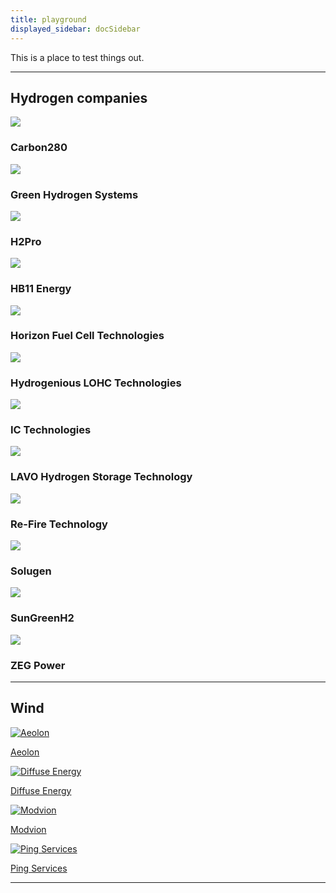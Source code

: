 ```yaml
---
title: playground
displayed_sidebar: docSidebar
---
```


This is a place to test things out.



---

## Hydrogen companies

[](https://www.globalclimatelandscape.org/#page-top)

[![](https://www.globalclimatelandscape.org/icons/Hydrogen-ANZ-.carbon280.com.jpeg)](https://carbon280.com/)

### Carbon280

[![](https://www.globalclimatelandscape.org/icons/Hydrogen-NB-.greenhydrogen.dk.jpeg)](https://greenhydrogen.dk/)

### Green Hydrogen Systems

[![](https://www.globalclimatelandscape.org/icons/Hydrogen-MENA-.h2pro.co.jpeg)](https://www.h2pro.co)

### H2Pro

[![](https://www.globalclimatelandscape.org/icons/Hydrogen-ANZ-.hb11.energy.jpeg)](http://www.hb11.energy)

### HB11 Energy

[![](https://www.globalclimatelandscape.org/icons/Hydrogen-SEA-.horizonfuelcell.com.jpeg)](http://www.horizonfuelcell.com/)

### Horizon Fuel Cell Technologies

[![](https://www.globalclimatelandscape.org/icons/Hydrogen-EU-.hydrogenious.net.jpeg)](http://www.hydrogenious.net)

### Hydrogenious LOHC Technologies

[![](https://www.globalclimatelandscape.org/icons/Hydrogen-NB-.ic-tech.no.jpeg)](https://ic-tech.no/)

### IC Technologies

[![](https://www.globalclimatelandscape.org/icons/Hydrogen-ANZ-.lavo.com.au.jpeg)](https://www.lavo.com.au)

### LAVO Hydrogen Storage Technology

[![](https://www.globalclimatelandscape.org/icons/Hydrogen-EA-.refire.com.jpeg)](https://www.refire.com)

### Re-Fire Technology

[![](https://www.globalclimatelandscape.org/icons/Hydrogen-NA230-.solugen.bio.jpeg)](https://solugen.bio)

### Solugen

[![](https://www.globalclimatelandscape.org/icons/Hydrogen-SEA-.sungreenh2.com.jpeg)](https://www.sungreenh2.com)

### SunGreenH2

[![](https://www.globalclimatelandscape.org/icons/Hydrogen-NB-.zegpower.com.jpeg)](http://zegpower.com)

### ZEG Power

---

## Wind

<div style={{ display: 'flex', flexWrap: 'wrap', justifyContent: 'center' }}>
  <a href="https://www.aeolon.com.cn" style={{ margin: '10px', textAlign: 'center' }}>
    <img src="https://www.globalclimatelandscape.org/icons/Wind-EA-.aeolon.com.cn.jpeg" alt="Aeolon" style={{ width: '100px' }} />
    <p>Aeolon</p>
  </a>
  <a href="https://www.diffuse-energy.com" style={{ margin: '10px', textAlign: 'center' }}>
    <img src="https://www.globalclimatelandscape.org/icons/Wind-ANZ-.diffuse-energy.com.jpeg" alt="Diffuse Energy" style={{ width: '100px' }} />
    <p>Diffuse Energy</p>
  </a>
  <a href="https://www.modvion.com/" style={{ margin: '10px', textAlign: 'center' }}>
    <img src="https://www.globalclimatelandscape.org/icons/Wind-NB-.modvion.com.jpeg" alt="Modvion" style={{ width: '100px' }} />
    <p>Modvion</p>
  </a>
  <a href="https://pingmonitor.co" style={{ margin: '10px', textAlign: 'center' }}>
    <img src="https://www.globalclimatelandscape.org/icons/Wind-ANZ-.pingmonitor.co.jpeg" alt="Ping Services" style={{ width: '100px' }} />
    <p>Ping Services</p>
  </a>
</div>


---